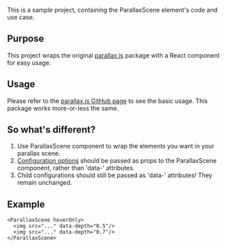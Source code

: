 This is a sample project, containing the ParallaxScene element's code and use case.

## Purpose

This project wraps the original [parallax.js](https://matthew.wagerfield.com/parallax/) package with a React component for easy usage.

## Usage

Please refer to the [parallax.js GitHub page](https://github.com/wagerfield/parallax) to see the basic usage. This package works more-or-less the same.

## So what's different?

1. Use ParallaxScene component to wrap the elements you want in your parallax scene.
2. [Configuration options](https://github.com/wagerfield/parallax#22-configuration-options) should be passed as props to the ParallaxScene component, rather than 'data-' attributes.
3. Child configurations should still be passed as 'data-' attributes! They remain unchanged.

## Example

```
<ParallaxScene hoverOnly>
  <img src="..." data-depth="0.5"/>
  <img src="..." data-depth="0.7"/>
</ParallaxScene>
```
